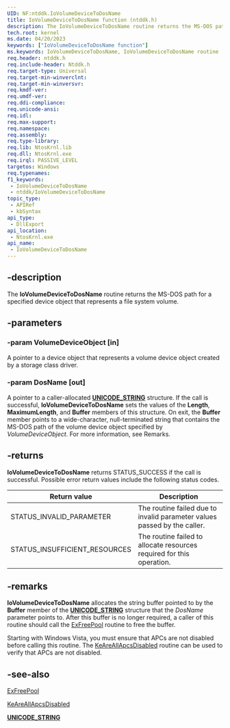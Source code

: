 ```yaml
---
UID: NF:ntddk.IoVolumeDeviceToDosName
title: IoVolumeDeviceToDosName function (ntddk.h)
description: The IoVolumeDeviceToDosName routine returns the MS-DOS path for a specified device object that represents a file system volume.
tech.root: kernel
ms.date: 04/20/2023
keywords: ["IoVolumeDeviceToDosName function"]
ms.keywords: IoVolumeDeviceToDosName, IoVolumeDeviceToDosName routine [Kernel-Mode Driver Architecture], k104_01cdeb80-9a49-4d42-a311-cf8b69d03b9c.xml, kernel.iovolumedevicetodosname, ntddk/IoVolumeDeviceToDosName
req.header: ntddk.h
req.include-header: Ntddk.h
req.target-type: Universal
req.target-min-winverclnt:
req.target-min-winversvr: 
req.kmdf-ver: 
req.umdf-ver: 
req.ddi-compliance: 
req.unicode-ansi: 
req.idl: 
req.max-support: 
req.namespace: 
req.assembly: 
req.type-library: 
req.lib: NtosKrnl.lib
req.dll: NtosKrnl.exe
req.irql: PASSIVE_LEVEL
targetos: Windows
req.typenames: 
f1_keywords:
 - IoVolumeDeviceToDosName
 - ntddk/IoVolumeDeviceToDosName
topic_type:
 - APIRef
 - kbSyntax
api_type:
 - DllExport
api_location:
 - NtosKrnl.exe
api_name:
 - IoVolumeDeviceToDosName
---
```


## -description

The **IoVolumeDeviceToDosName** routine returns the MS-DOS path for a specified device object that represents a file system volume.

## -parameters

### -param VolumeDeviceObject [in]

A pointer to a device object that represents a volume device object created by a storage class driver.

### -param DosName [out]

A pointer to a caller-allocated [**UNICODE_STRING**](/windows/win32/api/ntdef/ns-ntdef-_unicode_string) structure. If the call is successful, **IoVolumeDeviceToDosName** sets the values of the **Length**, **MaximumLength**, and **Buffer** members of this structure. On exit, the **Buffer** member points to a wide-character, null-terminated string that contains the MS-DOS path of the volume device object specified by *VolumeDeviceObject*. For more information, see Remarks.

## -returns

**IoVolumeDeviceToDosName** returns STATUS_SUCCESS if the call is successful. Possible error return values include the following status codes.

| Return value | Description |
|--|--|
| STATUS_INVALID_PARAMETER | The routine failed due to invalid parameter values passed by the caller. |
| STATUS_INSUFFICIENT_RESOURCES | The routine failed to allocate resources required for this operation. |

## -remarks

**IoVolumeDeviceToDosName** allocates the string buffer pointed to by the **Buffer** member of the [**UNICODE_STRING**](/windows/win32/api/ntdef/ns-ntdef-_unicode_string) structure that the *DosName* parameter points to. After this buffer is no longer required, a caller of this routine should call the [ExFreePool](/windows-hardware/drivers/ddi/ntddk/nf-ntddk-exfreepool) routine to free the buffer.

Starting with Windows Vista, you must ensure that APCs are not disabled before calling this routine. The [KeAreAllApcsDisabled](/windows-hardware/drivers/ddi/wdm/nf-wdm-keareallapcsdisabled) routine can be used to verify that APCs are not disabled.

## -see-also

[ExFreePool](/windows-hardware/drivers/ddi/ntddk/nf-ntddk-exfreepool)

[KeAreAllApcsDisabled](/windows-hardware/drivers/ddi/wdm/nf-wdm-keareallapcsdisabled)

[**UNICODE_STRING**](/windows/win32/api/ntdef/ns-ntdef-_unicode_string)
